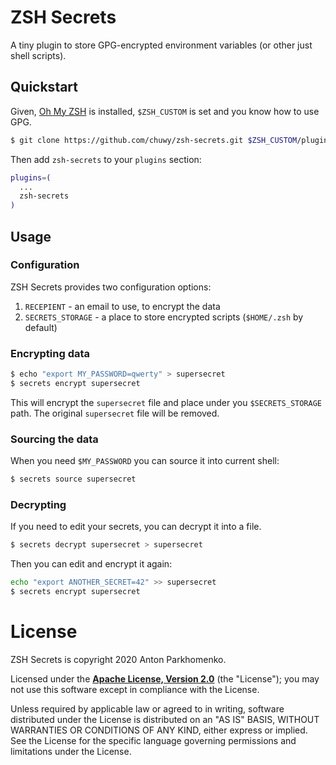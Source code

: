 # ZSH Secrets

A tiny plugin to store GPG-encrypted environment variables (or other just shell scripts).

## Quickstart

Given, [Oh My ZSH][oh-my-zsh] is installed, 
`$ZSH_CUSTOM` is set and you know how to use GPG.

```sh
$ git clone https://github.com/chuwy/zsh-secrets.git $ZSH_CUSTOM/plugins/zsh-secrets
```

Then add `zsh-secrets` to your `plugins` section:

```sh
plugins=(
  ...
  zsh-secrets
)
```

## Usage

### Configuration

ZSH Secrets provides two configuration options:

1. `RECEPIENT` - an email to use, to encrypt the data
2. `SECRETS_STORAGE` - a place to store encrypted scripts (`$HOME/.zsh` by default)

### Encrypting data

```sh
$ echo "export MY_PASSWORD=qwerty" > supersecret
$ secrets encrypt supersecret
```

This will encrypt the `supersecret` file and place under you `$SECRETS_STORAGE`
path. The original `supersecret` file will be removed.

### Sourcing the data

When you need `$MY_PASSWORD` you can source it into current shell:

```sh
$ secrets source supersecret
```

### Decrypting

If you need to edit your secrets, you can decrypt it into a file.

```sh
$ secrets decrypt supersecret > supersecret
```

Then you can edit and encrypt it again:

```sh
echo "export ANOTHER_SECRET=42" >> supersecret 
$ secrets encrypt supersecret
```

# License

ZSH Secrets is copyright 2020 Anton Parkhomenko.

Licensed under the **[Apache License, Version 2.0][license]** (the "License");
you may not use this software except in compliance with the License.

Unless required by applicable law or agreed to in writing, software
distributed under the License is distributed on an "AS IS" BASIS,
WITHOUT WARRANTIES OR CONDITIONS OF ANY KIND, either express or implied.
See the License for the specific language governing permissions and
limitations under the License.

[oh-my-zsh]: https://github.com/ohmyzsh/ohmyzsh
[license]: https://www.apache.org/licenses/LICENSE-2.0
